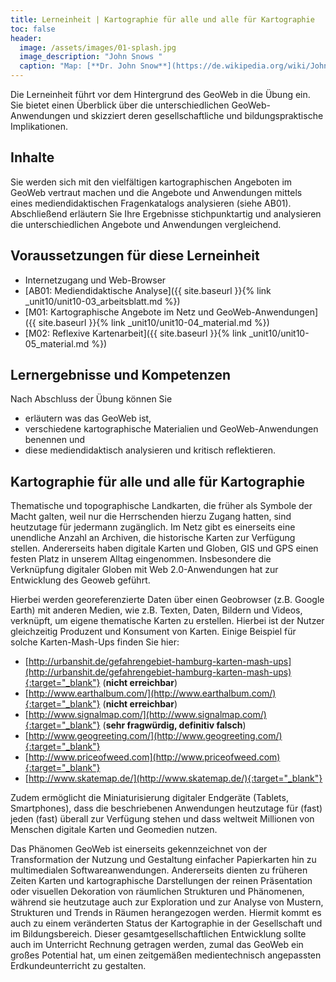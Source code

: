 ```yaml
---
title: Lerneinheit | Kartographie für alle und alle für Kartographie
toc: false
header:
  image: /assets/images/01-splash.jpg
  image_description: "John Snows "
  caption: "Map: [**Dr. John Snow**](https://de.wikipedia.org/wiki/John_Snow_(Mediziner)) [Wellcome Library via wikimedia](https://w.wiki/QtV)"
---
```


Die Lerneinheit führt vor dem Hintergrund des GeoWeb in die Übung ein. Sie bietet einen Überblick über die unterschiedlichen GeoWeb-Anwendungen und skizziert deren gesellschaftliche und bildungspraktische Implikationen.

## Inhalte

Sie werden sich mit den vielfältigen kartographischen Angeboten im GeoWeb vertraut machen und die Angebote und Anwendungen mittels eines mediendidaktischen Fragenkatalogs analysieren (siehe AB01). Abschließend erläutern Sie Ihre Ergebnisse stichpunktartig und analysieren die unterschiedlichen Angebote und Anwendungen vergleichend.

## Voraussetzungen für diese Lerneinheit

  * Internetzugang und Web-Browser
  * [AB01: Mediendidaktische Analyse]({{ site.baseurl }}{% link _unit10/unit10-03_arbeitsblatt.md %})
  * [M01: Kartographische Angebote im Netz und GeoWeb-Anwendungen]({{ site.baseurl }}{% link _unit10/unit10-04_material.md %})
  * [M02: Reflexive Kartenarbeit]({{ site.baseurl }}{% link _unit10/unit10-05_material.md %})
  
## Lernergebnisse und Kompetenzen

Nach Abschluss der Übung können Sie

  * erläutern was das GeoWeb ist,
  * verschiedene kartographische Materialien und GeoWeb-Anwendungen benennen und
  * diese mediendidaktisch analysieren und kritisch reflektieren.

## Kartographie für alle und alle für Kartographie

Thematische und topographische Landkarten, die früher als Symbole der Macht galten, weil nur die Herrschenden hierzu Zugang hatten, sind heutzutage für jedermann zugänglich. Im Netz gibt es einerseits eine unendliche Anzahl an Archiven, die historische Karten zur Verfügung stellen. Andererseits haben digitale Karten und Globen, GIS und GPS einen festen Platz in unserem Alltag eingenommen. Insbesondere die Verknüpfung digitaler Globen mit Web 2.0-Anwendungen hat zur Entwicklung des Geoweb geführt.

Hierbei werden georeferenzierte Daten über einen Geobrowser (z.B. Google Earth) mit anderen Medien, wie z.B. Texten, Daten, Bildern und Videos, verknüpft, um eigene thematische Karten zu erstellen. Hierbei ist der Nutzer gleichzeitig Produzent und Konsument von Karten. Einige Beispiel für solche Karten-Mash-Ups finden Sie hier: 

  * [http://urbanshit.de/gefahrengebiet-hamburg-karten-mash-ups](http://urbanshit.de/gefahrengebiet-hamburg-karten-mash-ups){:target="_blank"} (**nicht erreichbar**)
  * [http://www.earthalbum.com/](http://www.earthalbum.com/){:target="_blank"} (**nicht erreichbar**)
  * [http://www.signalmap.com/](http://www.signalmap.com/){:target="_blank"} (**sehr fragwürdig, definitiv falsch**)
  * [http://www.geogreeting.com/](http://www.geogreeting.com/){:target="_blank"}
  * [http://www.priceofweed.com](http://www.priceofweed.com){:target="_blank"}
  * [http://www.skatemap.de/](http://www.skatemap.de/){:target="_blank"}

 Zudem ermöglicht die Miniaturisierung digitaler Endgeräte (Tablets, Smartphones), dass die beschriebenen Anwendungen heutzutage für (fast) jeden (fast) überall zur Verfügung stehen und dass weltweit Millionen von Menschen digitale Karten und Geomedien nutzen.

Das Phänomen GeoWeb ist einerseits gekennzeichnet von der Transformation der Nutzung und Gestaltung einfacher Papierkarten hin zu multimedialen Softwareanwendungen. Andererseits dienten zu früheren Zeiten Karten und kartographische Darstellungen der reinen Präsentation oder visuellen Dekoration von räumlichen Strukturen und Phänomenen, während sie heutzutage auch zur Exploration und zur Analyse von Mustern, Strukturen und Trends in Räumen herangezogen werden. Hiermit kommt es auch zu einem veränderten Status der Kartographie in der Gesellschaft und im Bildungsbereich. Dieser gesamtgesellschaftlichen Entwicklung sollte auch im Unterricht Rechnung getragen werden, zumal das GeoWeb ein großes Potential hat, um einen zeitgemäßen medientechnisch angepassten Erdkundeunterricht zu gestalten. 